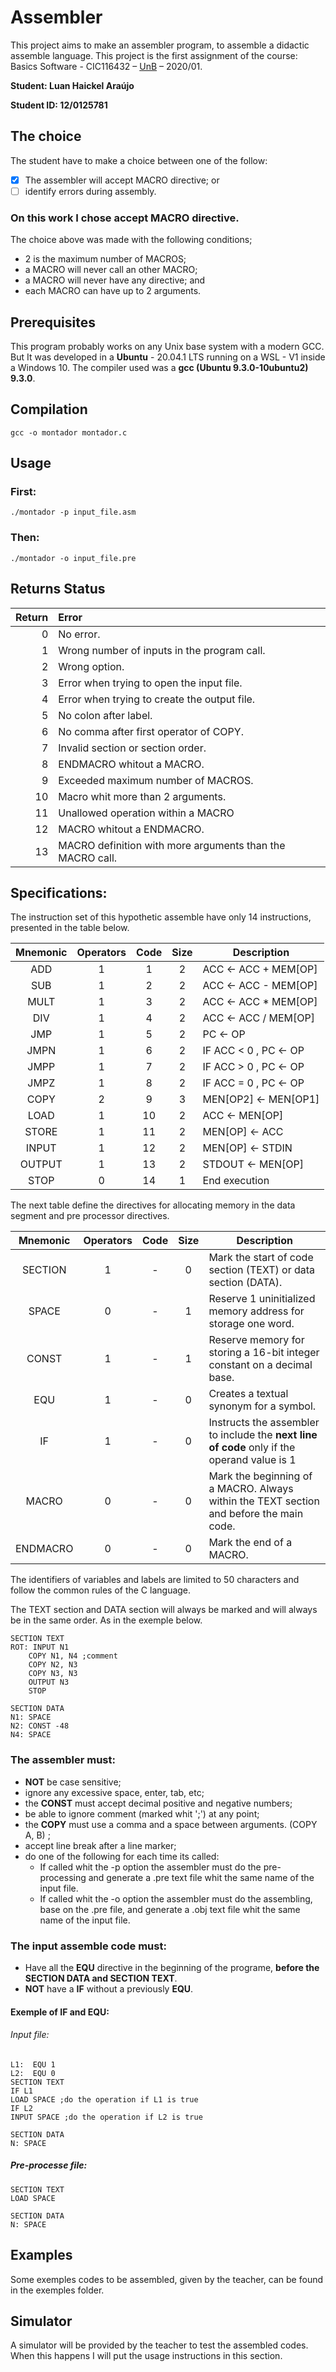 [comment]: <> (This file was written in markdown and is much more readable if read at: https://github.com/luanharaujo/assembler)
# Assembler

This project aims to make an assembler program, to assemble a didactic assemble language. This project is the first assignment of the course: Basics Software - CIC116432 – [UnB](https://www.unb.br/) – 2020/01.

**Student: Luan Haickel Araújo**

**Student ID: 12/0125781**

## The choice

The student have to make a choice between one of the follow:

- [x] The assembler will accept MACRO directive; or
- [ ] identify errors during assembly.

### **On this work I chose accept MACRO directive.** 

The choice above was made with the following conditions;
- 2 is the maximum number of MACROS;
- a MACRO will never call an other MACRO;
- a MACRO will never have any directive; and
- each MACRO can have up to 2 arguments. 

## Prerequisites

This program probably works on any Unix base system with a modern GCC. But It was developed in a **Ubuntu** - 20.04.1 LTS running on a WSL - V1 inside a Windows 10. The compiler used was a **gcc (Ubuntu 9.3.0-10ubuntu2) 9.3.0**.

## Compilation
```
gcc -o montador montador.c
```

## Usage

### First:
```
./montador -p input_file.asm
```
### Then:
```
./montador -o input_file.pre
```

## Returns Status
| Return | Error |  
|--------:|:-------------|
| 0 | No error. |
| 1 | Wrong number of inputs in the program call.|
| 2 | Wrong option. |
| 3 | Error when trying to open the input file. |
| 4 | Error when trying to create the output file. |
| 5 | No colon after label. |
| 6 | No comma after first operator of COPY. |
| 7 | Invalid section or section order. |
| 8 | ENDMACRO whitout a MACRO. |
| 9 | Exceeded maximum number of MACROS. |
| 10 | Macro whit more than 2 arguments. |
| 11 |Unallowed operation within a MACRO |
| 12 |MACRO whitout a ENDMACRO. |
| 13 |MACRO definition with more arguments than the MACRO call. |

## Specifications:
The instruction set of this hypothetic assemble have only 14 instructions, presented in the table below.   


| Mnemonic | Operators |  Code | Size | Description |
|:--------:|:-------------:|:-------------:|:-------------:|------|
| ADD | 1 | 1 | 2 | ACC &#8592; ACC + MEM[OP]|
| SUB | 1 | 2 | 2 | ACC &#8592; ACC - MEM[OP]|
| MULT | 1 | 3 | 2 | ACC &#8592; ACC * MEM[OP]|
| DIV | 1 | 4 | 2 | ACC &#8592; ACC / MEM[OP]|
| JMP | 1 | 5 | 2 | PC &#8592; OP|
| JMPN | 1 | 6 | 2 | IF ACC < 0 , PC &#8592; OP|
| JMPP| 1 | 7 | 2 | IF ACC > 0 , PC &#8592; OP|
| JMPZ | 1 | 8 | 2 | IF ACC = 0 , PC &#8592; OP|
| COPY | 2 | 9 | 3 | MEN[OP2] &#8592; MEN[OP1]|
| LOAD | 1 | 10 | 2 | ACC &#8592; MEN[OP]|
| STORE | 1 | 11 | 2 | MEN[OP] &#8592; ACC|
| INPUT | 1 | 12 | 2 | MEN[OP] &#8592; STDIN|
| OUTPUT | 1 | 13 | 2 | STDOUT &#8592; MEN[OP]|
| STOP | 0 | 14 | 1 | End execution|

The next table define the directives for allocating memory in the data segment and pre processor directives.

| Mnemonic | Operators |  Code | Size | Description |
|:--------:|:-------------:|:-------------:|:-------------:|------|
| SECTION | 1 | - | 0 | Mark the start of code section (TEXT) or data section (DATA).|
| SPACE | 0 | - | 1 | Reserve 1 uninitialized memory address for storage one word.|
| CONST | 1 | - | 1 | Reserve memory for storing a 16-bit integer constant on a decimal base.|
| EQU | 1 | - | 0 | Creates a textual synonym for a symbol.|
| IF | 1 | - | 0 | Instructs the assembler to include the **next line of code** only if the operand value is 1|
| MACRO | 0 | - | 0 | Mark the beginning of a MACRO. Always within the TEXT section and before the main code.|
| ENDMACRO | 0 | - | 0 | Mark the end of a MACRO.|


The identifiers of variables and labels are limited to 50 characters and follow the common rules of the C language.

The TEXT section and DATA section will always be marked and will always be in the same order. As in the exemple below.

```
SECTION TEXT
ROT: INPUT N1
    COPY N1, N4 ;comment
    COPY N2, N3
    COPY N3, N3
    OUTPUT N3
    STOP

SECTION DATA
N1: SPACE
N2: CONST -48
N4: SPACE
```

### The assembler must:
- **NOT** be case sensitive;
- ignore any excessive space, enter, tab, etc;
- the **CONST** must accept decimal positive and negative numbers;
- be able to ignore comment (marked whit ';') at any point;
- the **COPY** must use a comma and a space between arguments. (COPY A, B) ;
- accept line break after a line marker;
- do one of the following for each time its called:
  - If called whit the -p option the assembler must do the pre-processing and generate a .pre text file whit the same name of the input file.
  - If called whit the -o option the assembler must do the assembling, base on the .pre file, and generate a .obj text file whit the same name of the input file.
  
### The input assemble code must:
- Have all the **EQU** directive in the beginning of the programe, **before the SECTION DATA and SECTION TEXT**.
- **NOT** have a **IF** without a previously **EQU**. 
  

#### Exemple of IF and EQU:

###### Input file:
```
L1:  EQU 1
L2:  EQU 0
SECTION TEXT
IF L1
LOAD SPACE ;do the operation if L1 is true
IF L2
INPUT SPACE ;do the operation if L2 is true

SECTION DATA
N: SPACE
```
##### Pre-processe file:

```
SECTION TEXT
LOAD SPACE

SECTION DATA
N: SPACE
```
## Examples

Some exemples codes to be assembled, given by the teacher, can be found in the exemples folder.

## Simulator

A simulator will be provided by the teacher to test the assembled codes. When this happens I will put the usage instructions in this section.